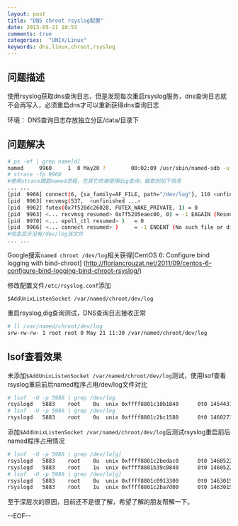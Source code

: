 ```yaml
---
layout: post
title: "DNS chroot rsyslog配置"
date: 2013-05-21 10:53
comments: true
categories:  "UNIX/Linux"
keywords: dns,linux,chroot,rsyslog
---
```


## 问题描述

使用rsyslog获取dns查询日志，但是发现每次重启rsyslog服务，dns查询日志就不会再写入，必须重启dns才可以重新获得dns查询日志

<!--more-->

环境： DNS查询日志存放独立分区/data/目录下 


## 问题解决

``` bash
# ps -ef | grep name[d]
named     9960     1  0 May20 ?        00:02:09 /usr/sbin/named-sdb -u named -t /var/named/chroot
# strace -fp 9960 
#使用strace跟踪named进程，在其它终端使用dig查询，截取到如下信息
... ...
[pid  9966] connect(6, {sa_family=AF_FILE, path="/dev/log"}, 110 <unfinished ...>
[pid  9963] recvmsg(537,  <unfinished ...>
[pid  9962] futex(0x7f520dc26028, FUTEX_WAKE_PRIVATE, 1) = 0
[pid  9963] <... recvmsg resumed> 0x7f5205eaec00, 0) = -1 EAGAIN (Resource temporarily unavailable)
[pid  9970] <... epoll_ctl resumed> )   = 0
[pid  9966] <... connect resumed> )     = -1 ENOENT (No such file or directory)
#信息显示没有/dev/log该文件
... ...
```

Google搜索`named chroot /dev/log`相关获得[CentOS 6: Configure bind logging with bind-chroot] (http://floriancrouzat.net/2011/09/centos-6-configure-bind-logging-bind-chroot-rsyslog/)

修改配置文件`/etc/rsyslog.conf`添加
```
$AddUnixListenSocket /var/named/chroot/dev/log
```

重启rsyslog,dig查询测试，DNS查询日志接收正常

``` bash
# ll /var/named/chroot/dev/log 
srw-rw-rw- 1 root root 0 May 21 11:30 /var/named/chroot/dev/log
```

## lsof查看效果
未添加`$AddUnixListenSocket /var/named/chroot/dev/log`测试，使用lsof查看rsyslog重启前后named程序占用/dev/log文件对比

``` bash
# lsof  -U -p 5986 | grep /dev/log
rsyslogd   5883    root    0u  unix 0xffff8801c10b1840      0t0 14544315 /dev/log
# lsof  -U -p 5986 | grep /dev/log
rsyslogd   5883    root    0u  unix 0xffff8801c2bc1580      0t0 14602737 /dev/log
```

添加`$AddUnixListenSocket /var/named/chroot/dev/log`后测试rsyslog重启前后named程序占用情况

``` bash
# lsof  -U -p 5986 | grep /dev/lo[g]
rsyslogd   5883    root    0u  unix 0xffff8801c2bedac0      0t0 14605223 /dev/log
rsyslogd   5883    root    1u  unix 0xffff8801b39c0840      0t0 14605225 /var/named/chroot/dev/log
# lsof  -U -p 5986 | grep /dev/lo[g]
rsyslogd   5883    root    0u  unix 0xffff8801c0913300      0t0 14630150 /dev/log
rsyslogd   5883    root    1u  unix 0xffff8801c2ba7d00      0t0 14630152 /var/named/chroot/dev/log
```

至于深层次的原因，目前还不是很了解，希望了解的朋友帮解一下。

--EOF--
